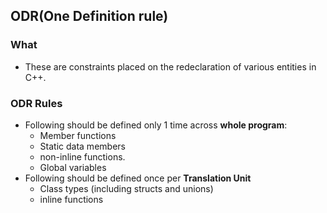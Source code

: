 ## ODR(One Definition rule)
### What 
- These are  constraints placed on the redeclaration of various entities in C++.

### ODR Rules
- Following should be defined only 1 time across **whole program**:
  - Member functions
  - Static data members
  - non-inline functions.
  - Global variables
- Following should be defined once per **Translation Unit**  
  - Class types (including structs and unions)
  - inline functions
